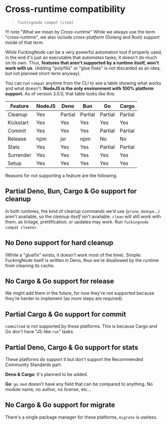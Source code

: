 # Cross-runtime compatibility

> `fuckingnode compat [item]`

!!! note "What we mean by _Cross-runtime_"
    While we always use the term "cross-runtime", we also include _cross-platform_ (Golang and Rust) support inside of that term.

While FuckingNode can be a very powerful automation tool if properly used, in the end it's just an executable that _automates_ tasks; it doesn't do much on its own. Thus, **features that aren't supported by a runtime itself, won't work with us**. (Adding "polyfills" or "glue fixes" is not discarded as an idea, but not planned short-term anyway).

You can run `compat` anytime from the CLI to see a table showing what works and what doesn't. **NodeJS is the only environment with 100% platform support.** As of version 3.0.0, that table looks like this:

| Feature    | NodeJS | Deno     | Bun      | Go       | Cargo    |
|------------|--------|----------|----------|----------|----------|
| Cleanup    | Yes    | Partial  | Partial  | Partial  | Partial  |
| Kickstart  | Yes    | Yes      | Yes      | Yes      | Yes      |
| Commit     | Yes    | Yes      | Yes      | Partial  | Partial  |
| Release    | npm    | jsr      | npm      | No       | No       |
| Stats      | Yes    | Yes      | Yes      | Partial  | Partial  |
| Surrender  | Yes    | Yes      | Yes      | Yes      | Yes      |
| Setup      | Yes    | Yes      | Yes      | Yes      | Yes      |

Reasons for not supporting a feature are the following.

## Partial Deno, Bun, Cargo & Go support for cleanup

In both runtimes, the kind of cleanup commands we'd use (`prune`, `dedupe`...) aren't available, so the _cleanup itself_ isn't available. `clean` will still work with them, as lintage, prettification, or updates may work. Run `fuckingnode compat cleaner`.

## No Deno support for hard cleanup

(While a "gluefix" exists, it doesn't work most of the time). Simple: FuckingNode itself is written in Deno, thus we're disallowed by the runtime from cleaning its cache.

## No Cargo & Go support for release

We might add them in the future, for now they're not supported because they're harder to implement (as more steps are required).

## Partial Cargo & Go support for commit

`commitCmd` is not supported by these platforms. This is because Cargo and Go don't have "JS-like `run`" tasks.

## Partial Deno, Cargo & Go support for stats

These platforms _do_ support it but don't support the Recommended Community Standards part.

**Deno & Cargo**: It's planned to be added.

**Go**: `go.mod` doesn't have any field that can be compared to anything. No module name, no author, no license, etc...

## No Cargo & Go support for migrate

There's a single package manager for these platforms, `migrate` is useless.
